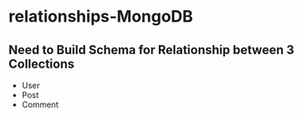 # relationships-MongoDB
<h2>Need to Build Schema for Relationship between 3 Collections</h2>
<ul>
<li>User</li>
<li>Post</li>
<li>Comment</li>
</ul>
